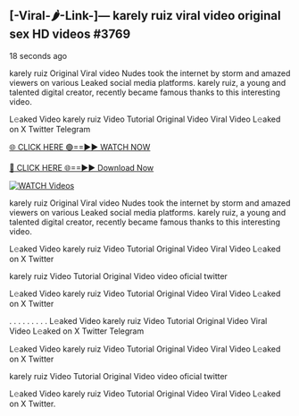## [-Viral-🌶-Link-]— karely ruiz viral video original sex HD videos #3769

18 seconds ago

karely ruiz Original Viral video Nudes took the internet by storm and amazed viewers on various Leaked social media platforms. karely ruiz, a young and talented digital creator, recently became famous thanks to this interesting video.

L𝚎aked Video karely ruiz Video Tutorial Original Video Viral Video L𝚎aked on X Twitter Telegram

[🌐 CLICK HERE 🟢==►► WATCH NOW](https://valovideo.net/valo-video/?bom)

[🔴 CLICK HERE 🌐==►► Download Now](https://valovideo.net/valo-video/?bom)

[![WATCH Videos](https://i.imgur.com/dJHk4Zq.gif)](https://valovideo.net/valo-video/?bom)

karely ruiz Original Viral video Nudes took the internet by storm and amazed viewers on various Leaked social media platforms. karely ruiz, a young and talented digital creator, recently became famous thanks to this interesting video.

L𝚎aked Video karely ruiz Video Tutorial Original Video Viral Video L𝚎aked on X Twitter

karely ruiz Video Tutorial Original Video video oficial twitter

L𝚎aked Video karely ruiz Video Tutorial Original Video Viral Video L𝚎aked on X Twitter

. . . . . . . . . L𝚎aked Video karely ruiz Video Tutorial Original Video Viral Video L𝚎aked on X Twitter Telegram

L𝚎aked Video karely ruiz Video Tutorial Original Video Viral Video L𝚎aked on X Twitter

karely ruiz Video Tutorial Original Video video oficial twitter

L𝚎aked Video karely ruiz Video Tutorial Original Video Viral Video L𝚎aked on X Twitter.